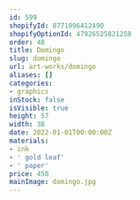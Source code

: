 ```yaml
---
id: 599
shopifyId: 8771096412490
shopifyOptionId: 47926525821258
order: 48
title: Domingo
slug: domingo
url: art-works/domingo
aliases: []
categories:
- graphics
inStock: false
isVisible: true
height: 57
width: 38
date: 2022-01-01T00:00:00Z
materials:
- ink
- ' gold leaf'
- ' paper'
price: 450
mainImage: domingo.jpg
---
```

